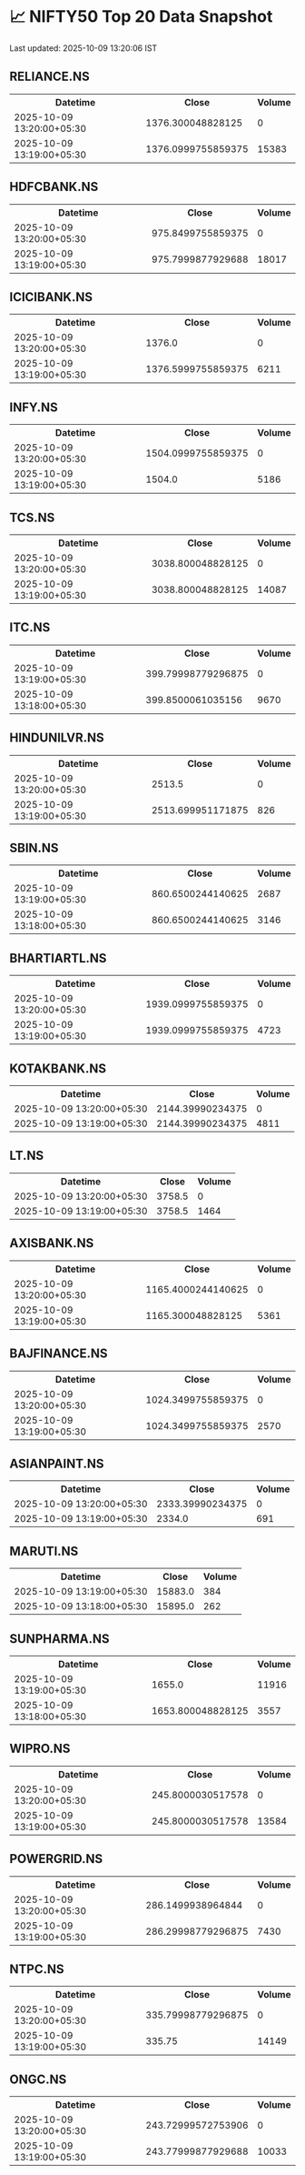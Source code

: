 # 📈 NIFTY50 Top 20 Data Snapshot

Last updated: 2025-10-09 13:20:06 IST

## RELIANCE.NS

<table>
  <tr><th>Datetime</th><th>Close</th><th>Volume</th></tr>
  <tr><td>2025-10-09 13:20:00+05:30</td><td>1376.300048828125</td><td>0</td></tr>
  <tr><td>2025-10-09 13:19:00+05:30</td><td>1376.0999755859375</td><td>15383</td></tr>
</table>

## HDFCBANK.NS

<table>
  <tr><th>Datetime</th><th>Close</th><th>Volume</th></tr>
  <tr><td>2025-10-09 13:20:00+05:30</td><td>975.8499755859375</td><td>0</td></tr>
  <tr><td>2025-10-09 13:19:00+05:30</td><td>975.7999877929688</td><td>18017</td></tr>
</table>

## ICICIBANK.NS

<table>
  <tr><th>Datetime</th><th>Close</th><th>Volume</th></tr>
  <tr><td>2025-10-09 13:20:00+05:30</td><td>1376.0</td><td>0</td></tr>
  <tr><td>2025-10-09 13:19:00+05:30</td><td>1376.5999755859375</td><td>6211</td></tr>
</table>

## INFY.NS

<table>
  <tr><th>Datetime</th><th>Close</th><th>Volume</th></tr>
  <tr><td>2025-10-09 13:20:00+05:30</td><td>1504.0999755859375</td><td>0</td></tr>
  <tr><td>2025-10-09 13:19:00+05:30</td><td>1504.0</td><td>5186</td></tr>
</table>

## TCS.NS

<table>
  <tr><th>Datetime</th><th>Close</th><th>Volume</th></tr>
  <tr><td>2025-10-09 13:20:00+05:30</td><td>3038.800048828125</td><td>0</td></tr>
  <tr><td>2025-10-09 13:19:00+05:30</td><td>3038.800048828125</td><td>14087</td></tr>
</table>

## ITC.NS

<table>
  <tr><th>Datetime</th><th>Close</th><th>Volume</th></tr>
  <tr><td>2025-10-09 13:19:00+05:30</td><td>399.79998779296875</td><td>0</td></tr>
  <tr><td>2025-10-09 13:18:00+05:30</td><td>399.8500061035156</td><td>9670</td></tr>
</table>

## HINDUNILVR.NS

<table>
  <tr><th>Datetime</th><th>Close</th><th>Volume</th></tr>
  <tr><td>2025-10-09 13:20:00+05:30</td><td>2513.5</td><td>0</td></tr>
  <tr><td>2025-10-09 13:19:00+05:30</td><td>2513.699951171875</td><td>826</td></tr>
</table>

## SBIN.NS

<table>
  <tr><th>Datetime</th><th>Close</th><th>Volume</th></tr>
  <tr><td>2025-10-09 13:19:00+05:30</td><td>860.6500244140625</td><td>2687</td></tr>
  <tr><td>2025-10-09 13:18:00+05:30</td><td>860.6500244140625</td><td>3146</td></tr>
</table>

## BHARTIARTL.NS

<table>
  <tr><th>Datetime</th><th>Close</th><th>Volume</th></tr>
  <tr><td>2025-10-09 13:20:00+05:30</td><td>1939.0999755859375</td><td>0</td></tr>
  <tr><td>2025-10-09 13:19:00+05:30</td><td>1939.0999755859375</td><td>4723</td></tr>
</table>

## KOTAKBANK.NS

<table>
  <tr><th>Datetime</th><th>Close</th><th>Volume</th></tr>
  <tr><td>2025-10-09 13:20:00+05:30</td><td>2144.39990234375</td><td>0</td></tr>
  <tr><td>2025-10-09 13:19:00+05:30</td><td>2144.39990234375</td><td>4811</td></tr>
</table>

## LT.NS

<table>
  <tr><th>Datetime</th><th>Close</th><th>Volume</th></tr>
  <tr><td>2025-10-09 13:20:00+05:30</td><td>3758.5</td><td>0</td></tr>
  <tr><td>2025-10-09 13:19:00+05:30</td><td>3758.5</td><td>1464</td></tr>
</table>

## AXISBANK.NS

<table>
  <tr><th>Datetime</th><th>Close</th><th>Volume</th></tr>
  <tr><td>2025-10-09 13:20:00+05:30</td><td>1165.4000244140625</td><td>0</td></tr>
  <tr><td>2025-10-09 13:19:00+05:30</td><td>1165.300048828125</td><td>5361</td></tr>
</table>

## BAJFINANCE.NS

<table>
  <tr><th>Datetime</th><th>Close</th><th>Volume</th></tr>
  <tr><td>2025-10-09 13:20:00+05:30</td><td>1024.3499755859375</td><td>0</td></tr>
  <tr><td>2025-10-09 13:19:00+05:30</td><td>1024.3499755859375</td><td>2570</td></tr>
</table>

## ASIANPAINT.NS

<table>
  <tr><th>Datetime</th><th>Close</th><th>Volume</th></tr>
  <tr><td>2025-10-09 13:20:00+05:30</td><td>2333.39990234375</td><td>0</td></tr>
  <tr><td>2025-10-09 13:19:00+05:30</td><td>2334.0</td><td>691</td></tr>
</table>

## MARUTI.NS

<table>
  <tr><th>Datetime</th><th>Close</th><th>Volume</th></tr>
  <tr><td>2025-10-09 13:19:00+05:30</td><td>15883.0</td><td>384</td></tr>
  <tr><td>2025-10-09 13:18:00+05:30</td><td>15895.0</td><td>262</td></tr>
</table>

## SUNPHARMA.NS

<table>
  <tr><th>Datetime</th><th>Close</th><th>Volume</th></tr>
  <tr><td>2025-10-09 13:19:00+05:30</td><td>1655.0</td><td>11916</td></tr>
  <tr><td>2025-10-09 13:18:00+05:30</td><td>1653.800048828125</td><td>3557</td></tr>
</table>

## WIPRO.NS

<table>
  <tr><th>Datetime</th><th>Close</th><th>Volume</th></tr>
  <tr><td>2025-10-09 13:20:00+05:30</td><td>245.8000030517578</td><td>0</td></tr>
  <tr><td>2025-10-09 13:19:00+05:30</td><td>245.8000030517578</td><td>13584</td></tr>
</table>

## POWERGRID.NS

<table>
  <tr><th>Datetime</th><th>Close</th><th>Volume</th></tr>
  <tr><td>2025-10-09 13:20:00+05:30</td><td>286.1499938964844</td><td>0</td></tr>
  <tr><td>2025-10-09 13:19:00+05:30</td><td>286.29998779296875</td><td>7430</td></tr>
</table>

## NTPC.NS

<table>
  <tr><th>Datetime</th><th>Close</th><th>Volume</th></tr>
  <tr><td>2025-10-09 13:20:00+05:30</td><td>335.79998779296875</td><td>0</td></tr>
  <tr><td>2025-10-09 13:19:00+05:30</td><td>335.75</td><td>14149</td></tr>
</table>

## ONGC.NS

<table>
  <tr><th>Datetime</th><th>Close</th><th>Volume</th></tr>
  <tr><td>2025-10-09 13:20:00+05:30</td><td>243.72999572753906</td><td>0</td></tr>
  <tr><td>2025-10-09 13:19:00+05:30</td><td>243.77999877929688</td><td>10033</td></tr>
</table>

